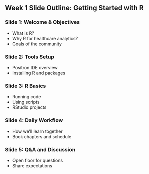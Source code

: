 ## Week 1 Slide Outline: Getting Started with R

### Slide 1: Welcome & Objectives

-   What is R?
-   Why R for healthcare analytics?
-   Goals of the community

### Slide 2: Tools Setup

-   Positron IDE overview
-   Installing R and packages

### Slide 3: R Basics

-   Running code
-   Using scripts
-   RStudio projects

### Slide 4: Daily Workflow

-   How we’ll learn together
-   Book chapters and schedule

### Slide 5: Q&A and Discussion

-   Open floor for questions
-   Share expectations